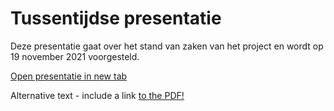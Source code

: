 # Tussentijdse presentatie

<p>Deze presentatie gaat over het stand van zaken van het project en wordt op 19 november 2021 voorgesteld.</p>

<a href="./assets/presentaties/02_sct_tussentijdse-presentatie_expanded.pdf" target="_blank">Open presentatie in new tab</a>
<br>

<div class="pdf-schema">
    <object data="./assets/presentaties/02_sct_tussentijdse-presentatie_expanded.pdf#page=1" type="application/pdf" width="100%" height="100%">
        <p>Alternative text - include a link <a href="./assets/presentaties/02_sct_tussentijdse-presentatie_expanded.pdf">to the PDF!</a></p>
    </object>
</div>